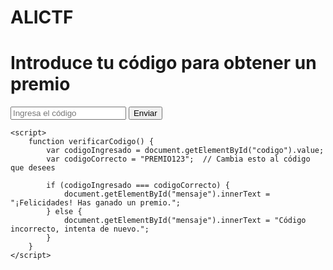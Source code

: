 # ALICTF
<!DOCTYPE html>
<html lang="es">
<head>
    <meta charset="UTF-8">
    <meta name="viewport" content="width=device-width, initial-scale=1.0">
    <title>Página de Premio</title>
</head>
<body>
    <h1>Introduce tu código para obtener un premio</h1>
    <form id="codigoForm">
        <input type="text" id="codigo" placeholder="Ingresa el código">
        <button type="button" onclick="verificarCodigo()">Enviar</button>
    </form>
    <p id="mensaje"></p>

    <script>
        function verificarCodigo() {
            var codigoIngresado = document.getElementById("codigo").value;
            var codigoCorrecto = "PREMIO123";  // Cambia esto al código que desees

            if (codigoIngresado === codigoCorrecto) {
                document.getElementById("mensaje").innerText = "¡Felicidades! Has ganado un premio.";
            } else {
                document.getElementById("mensaje").innerText = "Código incorrecto, intenta de nuevo.";
            }
        }
    </script>
</body>
</html>
